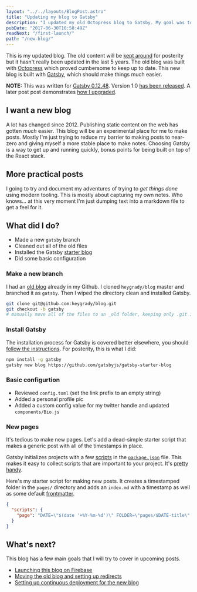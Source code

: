 ```yaml
---
layout: "../../layouts/BlogPost.astro"
title: "Updating my blog to Gatsby"
description: "I updated my old Octopress blog to Gatsby. My goal was to make it easier to post new content. Gatsby is interesting because it uses a modern React workflow."
pubDate: "2017-06-30T10:58:49Z"
readNext: "/first-launch/"
path: "/new-blog/"
---
```


This is my updated blog. The old content will be [kept around](https://2012.heygrady.com) for posterity but it hasn't really been updated in the last 5 years. The old blog was built with [Octopress](http://octopress.org/) which proved cumbersome to keep up to date. This new blog is built with [Gatsby](https://github.com/gatsbyjs/gatsby), which should make things much easier.

**NOTE:** This was written for [Gatsby 0.12.48](https://github.com/gatsbyjs/gatsby/tree/73dcc32d0041de6057d6328f0563b4e6cfb5e160). Version 1.0 [has been released](https://www.gatsbyjs.org/blog/gatsby-v1/). A later post post demonstrates [how I upgraded](/upgrading-gatsby/).

## I want a new blog
A lot has changed since 2012. Publishing static content on the web has gotten *much* easier. This blog will be an experimental place for me to make posts. Mostly I'm just trying to reduce my barrier to making posts to near-zero and giving myself a more stable place to make notes. Choosing Gatsby is a way to get up and running quickly, bonus points for being built on top of the React stack.

## More practical posts
I going to try and document my adventures of trying to *get things done* using modern tooling. This is mostly about capturing my own notes. Who knows... at this very moment I'm just dumping text into a markdown file to get a feel for it.

## What did I do?
- Made a new `gatsby` branch
- Cleaned out all of the old files
- Installed the Gatsby [starter blog](https://github.com/gatsbyjs/gatsby-starter-blog)
- Did some basic configuration

### Make a new branch
I had an [old blog](https://github.com/heygrady/blog/tree/9d1717812a2562bbb3136faaf0238365f091ace8) already in my Github. I cloned `heygrady/blog` master and branched it as `gatsby`. Then I wiped the directory clean and installed Gatsby.

```bash
git clone git@github.com:heygrady/blog.git
git checkout -b gatsby
# manually move all of the files to an _old folder, keeping only .git in place
```

### Install Gatsby
The installation process for Gatsby is covered better elsewhere, you should [follow the instructions](https://github.com/gatsbyjs/gatsby/blob/v0.12.48/README.md). For posterity, this is what I did:

```bash
npm install -g gatsby
gatsby new blog https://github.com/gatsbyjs/gatsby-starter-blog
```

### Basic configurtion
- Reviewed `config.toml` (set the link prefix to an empty string)
- Added a personal profile pic
- Added a custom config value for my twitter handle and updated `components/Bio.js`

### New pages
It's tedious to make new pages. Let's add a dead-simple starter script that makes a generic post with all of the timestamps in place.

Gatsby initializes projects with a few [scripts](https://docs.npmjs.com/misc/scripts) in the [`package.json`](https://github.com/gatsbyjs/gatsby-starter-blog/blob/6398adac1bc290addc00baf4ff9a3af3256c55db/package.json#L35-L40) file. This makes it easy to collect scripts that are important to your project. It's [pretty handy](https://www.keithcirkel.co.uk/how-to-use-npm-as-a-build-tool/).

Here's my starter script for making new posts. It creates a timestamped folder in the `pages/` directory and adds an `index.md` with a timestamp as well as some default [frontmatter](https://github.com/gatsbyjs/gatsby#frontmatter-and-metadata).

```json
{
  "scripts": {
    "page": "DATE=\"$(date '+%Y-%m-%d')\" FOLDER=\"pages/$DATE-title\" FILE=\"$FOLDER/index.md\" && mkdir $FOLDER && touch $FILE && echo \"---\ntitle: \\\"Title\\\"\ndescription: \\\"Fix me.\\\"\ndate: \\\"$(date '+%Y-%m-%dT%H:%M:%SZ')\\\"\nreadNext: \\\"/fix-me/\\\"\npath: \\\"/title/\\\"\n---\" >> $FILE"
  }
}
```

## What's next?
This blog has a few main goals that I will try to cover in upcoming posts.

- [Launching this blog on Firebase](/first-launch/)
- [Moving the old blog and setting up redirects](/migrating-old-site/)
- [Setting up continuous deployment for the new blog](/deploying-travis/)
